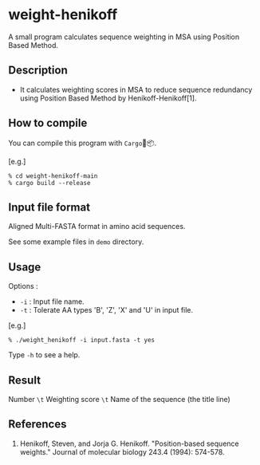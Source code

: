 # weight-henikoff
A small program calculates sequence weighting in MSA using Position Based Method.

## Description
* It calculates weighting scores in MSA to reduce sequence redundancy using Position Based Method by Henikoff-Henikoff[1].

## How to compile
You can compile this program with `Cargo`🦀📦.

[e.g.]

```
% cd weight-henikoff-main
% cargo build --release
```

## Input file format
Aligned Multi-FASTA format in amino acid sequences.

See some example files in `demo` directory.

## Usage

Options :
* `-i` : Input file name.
* `-t` : Tolerate AA types 'B', 'Z', 'X' and 'U' in input file.

[e.g.]

```
% ./weight_henikoff -i input.fasta -t yes
```

Type `-h` to see a help.

## Result
Number `\t` Weighting score `\t` Name of the sequence (the title line)

## References
1. Henikoff, Steven, and Jorja G. Henikoff. "Position-based sequence weights." Journal of molecular biology 243.4 (1994): 574-578.
